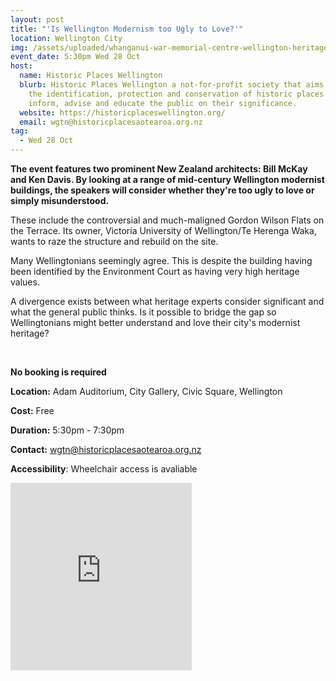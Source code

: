 ```yaml
---
layout: post
title: "'Is Wellington Modernism too Ugly to Love?'"
location: Wellington City
img: /assets/uploaded/whanganui-war-memorial-centre-wellington-heritage-week.jpg
event_date: 5:30pm Wed 28 Oct
host:
  name: Historic Places Wellington
  blurb: Historic Places Wellington a not-for-profit society that aims to promote
    the identification, protection and conservation of historic places and to
    inform, advise and educate the public on their significance.
  website: https://historicplaceswellington.org/
  email: wgtn@historicplacesaotearoa.org.nz
tag:
  - Wed 28 Oct
---
```

**The event features two prominent New Zealand architects: Bill McKay and Ken Davis. By looking at a range of mid-century Wellington modernist buildings, the speakers will consider whether they're too ugly to love or simply misunderstood.** 

These include the controversial and much-maligned Gordon Wilson Flats on the Terrace. Its owner, Victoria University of Wellington/Te Herenga Waka, wants to raze the structure and rebuild on the site. 

Many Wellingtonians seemingly agree. This is despite the building having been identified by the Environment Court as having very high heritage values. 

A divergence exists between what heritage experts consider significant and what the general public thinks. Is it possible to bridge the gap so Wellingtonians might better understand and love their city's modernist heritage?

<br>

**No booking is required**

**Location:** Adam Auditorium, City Gallery, Civic Square, Wellington

**Cost:** Free

**Duration:** 5:30pm - 7:30pm 

**Contact:** wgtn@historicplacesaotearoa.org.nz

**Accessibility**: Wheelchair access is avaliable 

<iframe src="https://www.facebook.com/plugins/page.php?href=https%3A%2F%2Fwww.facebook.com%2Fhistoricplaceswellington%2F&tabs=header&width=290&height=300&small_header=false&adapt_container_width=true&hide_cover=false&show_facepile=true&appId" width="290" height="300" style="border:none;overflow:hidden" scrolling="no" frameborder="0" allowTransparency="true" allow="encrypted-media"></iframe>